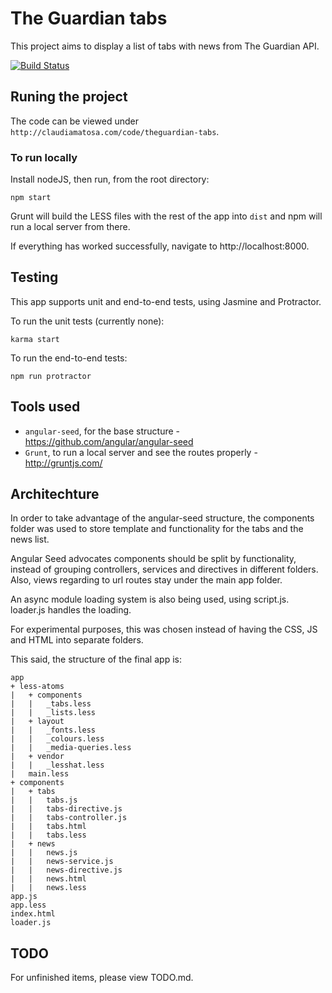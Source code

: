 # The Guardian tabs

This project aims to display a list of tabs with news from The Guardian API.

[![Build Status](https://travis-ci.org/claudiamatosa/theguardian-tabs.svg?branch=master)](https://travis-ci.org/claudiamatosa/theguardian-tabs)

## Runing the project

The code can be viewed under `http://claudiamatosa.com/code/theguardian-tabs`.

### To run locally

Install nodeJS, then run, from the root directory:

    npm start

Grunt will build the LESS files with the rest of the app into `dist` and npm will run a local
server from there.

If everything has worked successfully, navigate to http://localhost:8000.

## Testing

This app supports unit and end-to-end tests, using Jasmine and Protractor.

To run the unit tests (currently none):

    karma start
    
To run the end-to-end tests:
    
    npm run protractor

## Tools used

- `angular-seed`, for the base structure - https://github.com/angular/angular-seed
- `Grunt`, to run a local server and see the routes properly - http://gruntjs.com/

## Architechture

In order to take advantage of the angular-seed structure, the components folder
was used to store template and functionality for the tabs and the news list.

Angular Seed advocates components should be split by functionality, instead of grouping
controllers, services and directives in different folders. Also, views regarding
to url routes stay under the main app folder.

An async module loading system is also being used, using script.js. loader.js handles the
loading.

For experimental purposes, this was chosen instead of having the CSS, JS and HTML into
separate folders.

This said, the structure of the final app is:

    app
    + less-atoms
    |   + components
    |   |   _tabs.less
    |   |   _lists.less
    |   + layout
    |   |   _fonts.less
    |   |   _colours.less
    |   |   _media-queries.less
    |   + vendor
    |   |   _lesshat.less
    |   main.less
    + components
    |   + tabs
    |   |   tabs.js
    |   |   tabs-directive.js
    |   |   tabs-controller.js
    |   |   tabs.html
    |   |   tabs.less
    |   + news
    |   |   news.js
    |   |   news-service.js
    |   |   news-directive.js
    |   |   news.html
    |   |   news.less
    app.js
    app.less
    index.html
    loader.js


## TODO

For unfinished items, please view TODO.md.

